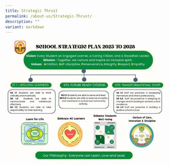 ```yaml
---
title: Strategic Thrust
permalink: /about-us/Strategic-Thrust/
description: ""
variant: markdown
---
```

![](/images/Strategic_Thrust.jpg)